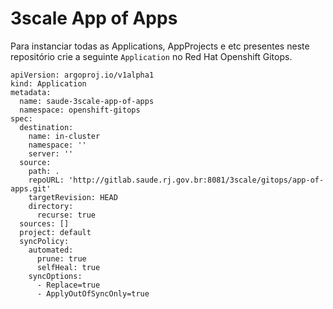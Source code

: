 # 3scale App of Apps

Para instanciar todas as Applications, AppProjects e etc presentes neste repositório crie a seguinte `Application` no Red Hat Openshift Gitops.

```
apiVersion: argoproj.io/v1alpha1
kind: Application
metadata:
  name: saude-3scale-app-of-apps
  namespace: openshift-gitops
spec:
  destination:
    name: in-cluster
    namespace: ''
    server: ''
  source:
    path: .
    repoURL: 'http://gitlab.saude.rj.gov.br:8081/3scale/gitops/app-of-apps.git'
    targetRevision: HEAD
    directory:
      recurse: true
  sources: []
  project: default
  syncPolicy:
    automated:
      prune: true
      selfHeal: true
    syncOptions:
      - Replace=true
      - ApplyOutOfSyncOnly=true
```